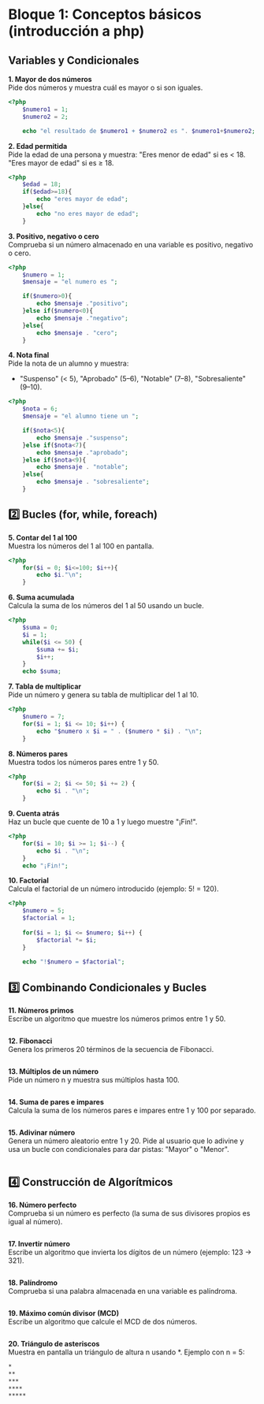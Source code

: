 # Bloque 1: Conceptos básicos (introducción a php)

## Variables y Condicionales

**1. Mayor de dos números**  
Pide dos números y muestra cuál es mayor o si son iguales.

```php
<?php
    $numero1 = 1;
    $numero2 = 2;

    echo "el resultado de $numero1 + $numero2 es ". $numero1+$numero2;

```

**2. Edad permitida**  
Pide la edad de una persona y muestra:
        "Eres menor de edad" si es < 18.
        "Eres mayor de edad" si es ≥ 18.

```php
<?php
    $edad = 18;
    if($edad>=18){
        echo "eres mayor de edad";
    }else{
        echo "no eres mayor de edad";
    }
```

**3. Positivo, negativo o cero**  
Comprueba si un número almacenado en una variable es positivo, negativo o cero.

```php
<?php
    $numero = 1;
    $mensaje = "el numero es ";

    if($numero>0){
        echo $mensaje ."positivo";
    }else if($numero<0){
        echo $mensaje ."negativo";
    }else{
        echo $mensaje . "cero";
    }

```

**4. Nota final**  
   Pide la nota de un alumno y muestra:

* "Suspenso" (< 5), "Aprobado" (5–6), "Notable" (7–8), "Sobresaliente" (9–10).

```php
<?php
    $nota = 6;
    $mensaje = "el alumno tiene un ";

    if($nota<5){
        echo $mensaje ."suspenso";
    }else if($nota<7){
        echo $mensaje ."aprobado";
    }else if($nota<9){
        echo $mensaje . "notable";
    }else{
        echo $mensaje . "sobresaliente";
    }
```

## 2️⃣ Bucles (for, while, foreach)

**5. Contar del 1 al 100**  
Muestra los números del 1 al 100 en pantalla.

```php
<?php
    for($i = 0; $i<=100; $i++){
        echo $i."\n";
    }
```

**6. Suma acumulada**  
Calcula la suma de los números del 1 al 50 usando un bucle.

```php
<?php
    $suma = 0;
    $i = 1;
    while($i <= 50) {
        $suma += $i;
        $i++;
    }
    echo $suma;
```

**7. Tabla de multiplicar**  
 Pide un número y genera su tabla de multiplicar del 1 al 10.

```php
<?php
    $numero = 7;
    for($i = 1; $i <= 10; $i++) {
        echo "$numero x $i = " . ($numero * $i) . "\n";
    }
```

**8. Números pares**  
Muestra todos los números pares entre 1 y 50.

```php
<?php
    for($i = 2; $i <= 50; $i += 2) {
        echo $i . "\n";
    }
```

**9. Cuenta atrás**  
Haz un bucle que cuente de 10 a 1 y luego muestre "¡Fin!".

```php
<?php
    for($i = 10; $i >= 1; $i--) {
        echo $i . "\n";
    }
    echo "¡Fin!";
```

**10. Factorial**  
Calcula el factorial de un número introducido (ejemplo: 5! = 120).

```php
<?php
    $numero = 5;
    $factorial = 1;
    
    for($i = 1; $i <= $numero; $i++) {
        $factorial *= $i;
    }
    
    echo "!$numero = $factorial";
```

## 3️⃣ Combinando Condicionales y Bucles

**11. Números primos**  
Escribe un algoritmo que muestre los números primos entre 1 y 50.

```php

```

**12. Fibonacci**  
Genera los primeros 20 términos de la secuencia de Fibonacci.

```php

```

**13. Múltiplos de un número**  
Pide un número n y muestra sus múltiplos hasta 100.

```php

```

**14. Suma de pares e impares**  
Calcula la suma de los números pares e impares entre 1 y 100 por separado.

```php

```

**15. Adivinar número**  
Genera un número aleatorio entre 1 y 20.
    Pide al usuario que lo adivine y usa un bucle con condicionales para dar pistas: "Mayor" o "Menor".

```php

```

## 4️⃣ Construcción de Algorítmicos

**16. Número perfecto**  
Comprueba si un número es perfecto (la suma de sus divisores propios es igual al número).

```php

```

**17. Invertir número**  
Escribe un algoritmo que invierta los dígitos de un número (ejemplo: 123 → 321).

```php

```

**18. Palíndromo**  
Comprueba si una palabra almacenada en una variable es palíndroma.

```php

```

**19. Máximo común divisor (MCD)**  
Escribe un algoritmo que calcule el MCD de dos números.

```php

```

**20. Triángulo de asteriscos**  
Muestra en pantalla un triángulo de altura n usando *.
Ejemplo con n = 5:

```bash
*
**
***
****
*****
```

```php

```
